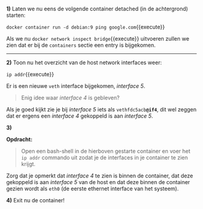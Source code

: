 **1)** Laten we nu eens de volgende container detached (in de achtergrond) starten:

`docker container run -d debian:9 ping google.com`{{execute}}

Als we nu `docker network inspect bridge`{{execute}} uitvoeren zullen we zien dat er bij de `containers` sectie een entry is bijgekomen.

---

**2)** Toon nu het overzicht van de host network interfaces weer:

`ip addr`{{execute}}

Er is een nieuwe `veth` interface bijgekomen, *interface 5*. 

> Enig idee waar *interface 4* is gebleven? 

Als je goed kijkt zie je bij *interface 5* iets als `vethfdc5acb`**`@if4`**, dit wel zeggen dat er ergens een *interface 4* gekoppeld is aan *interface 5*.

**3)** 

**Opdracht:**

> Open een bash-shell in de hierboven gestarte container en voer het `ip addr` commando uit zodat je de interfaces in je container te zien krijgt.

Zorg dat je opmerkt dat *interface 4* te zien is binnen de container, dat deze gekoppeld is aan *interface 5* van de host en dat deze binnen de container gezien wordt als `eth0` (de eerste ethernet interface van het systeem).

**4)** Exit nu de container!